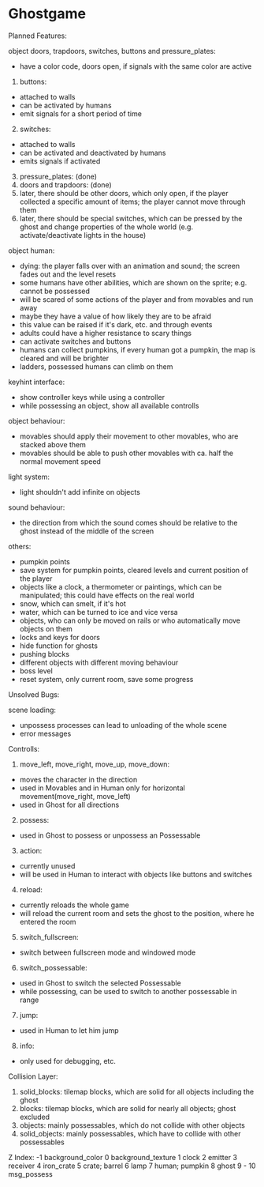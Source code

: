 # Ghostgame

Planned Features:

object doors, trapdoors, switches, buttons and pressure_plates:
- have a color code, doors open, if signals with the same color are active
1) buttons:
- attached to walls 
- can be activated by humans
- emit signals for a short period of time
2) switches:
- attached to walls
- can be activated and deactivated by humans
- emits signals if activated
3) pressure_plates: (done)
4) doors and trapdoors: (done)
5) later, there should be other doors, which only open, if the player collected a specific amount of items; the player cannot move through them
6) later, there should be special switches, which can be pressed by the ghost and change properties of the whole world (e.g. activate/deactivate lights in the house)

object human:
- dying: the player falls over with an animation and sound; the screen fades out and the level resets
- some humans have other abilities, which are shown on the sprite; e.g. cannot be possessed
- will be scared of some actions of the player and from movables and run away
- maybe they have a value of how likely they are to be afraid
- this value can be raised if it's dark, etc. and through events
- adults could have a higher resistance to scary things
- can activate switches and buttons
- humans can collect pumpkins, if every human got a pumpkin, the map is cleared and will be brighter
- ladders, possessed humans can climb on them

keyhint interface:
- show controller keys while using a controller
- while possessing an object, show all available controlls

object behaviour:
- movables should apply their movement to other movables, who are stacked above them
- movables should be able to push other movables with ca. half the normal movement speed

light system:
- light shouldn't add infinite on objects

sound behaviour:
- the direction from which the sound comes should be relative to the ghost instead of the middle of the screen

others:
- pumpkin points
- save system for pumpkin points, cleared levels and current position of the player
- objects like a clock, a thermometer or paintings, which can be manipulated; this could have effects on the real world
- snow, which can smelt, if it's hot
- water, which can be turned to ice and vice versa
- objects, who can only be moved on rails or who automatically move objects on them 
- locks and keys for doors
- hide function for ghosts
- pushing blocks
- different objects with different moving behaviour 
- boss level
- reset system, only current room, save some progress


Unsolved Bugs:

scene loading:
- unpossess processes can lead to unloading of the whole scene
- error messages


Controlls:
1) move_left, move_right, move_up, move_down: 
- moves the character in the direction
- used in Movables and in Human only for horizontal movement(move_right, move_left)
- used in Ghost for all directions
2) possess:
- used in Ghost to possess or unpossess an Possessable
3) action:
- currently unused
- will be used in Human to interact with objects like buttons and switches
4) reload:
- currently reloads the whole game
- will reload the current room and sets the ghost to the position, where he entered the room
5) switch_fullscreen:
- switch between fullscreen mode and windowed mode
6) switch_possessable:
- used in Ghost to switch the selected Possessable
- while possessing, can be used to switch to another possessable in range
7) jump:
- used in Human to let him jump
8) info:
- only used for debugging, etc.

Collision Layer:
1) solid_blocks: tilemap blocks, which are solid for all objects including the ghost
2) blocks: tilemap blocks, which are solid for nearly all objects; ghost excluded
3) objects: mainly possessables, which do not collide with other objects
4) solid_objects: mainly possessables, which have to collide with other possessables

Z Index:
-1	background_color
0	background_texture
1	clock
2	emitter
3	receiver
4	iron_crate
5	crate; barrel
6	lamp
7	human; pumpkin
8	ghost
9	-
10	msg_possess

